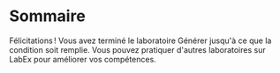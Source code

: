 # Sommaire

Félicitations ! Vous avez terminé le laboratoire Générer jusqu'à ce que la condition soit remplie. Vous pouvez pratiquer d'autres laboratoires sur LabEx pour améliorer vos compétences.
